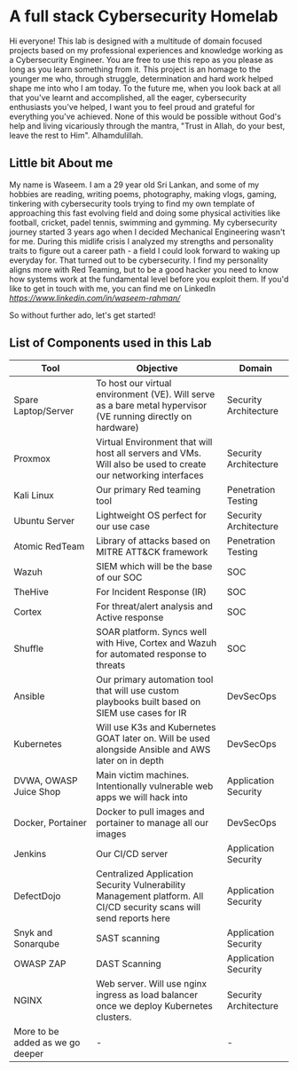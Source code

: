 # **A full stack Cybersecurity Homelab**
Hi everyone! This lab is designed with a multitude of domain focused projects based on my professional experiences and knowledge working as a Cybersecurity Engineer. You are free to use this repo as you please as long as you learn something from it. This project is an homage to the younger me who, through struggle, determination and hard work helped shape me into who I am today. 
To the future me, when you look back at all that you've learnt and accomplished, all the eager, cybersecurity enthusiasts you've helped, I want you to feel proud and grateful for everything you've achieved. None of this would be possible without God's help and living vicariously through the mantra, "Trust in Allah, do your best, leave the rest to Him". Alhamdulillah.

## Little bit About me
My name is Waseem. I am a 29 year old Sri Lankan, and some of my hobbies are reading, writing poems, photography, making vlogs, gaming, tinkering with cybersecurity tools trying to find my own template of approaching this fast evolving field and doing some physical activities like football, cricket, padel tennis, swimming and gymming. 
My cybersecurity journey started 3 years ago when I decided Mechanical Engineering wasn't for me. During this midlife crisis I analyzed my strengths and personality traits to figure out a career path - a field I could look forward to waking up everyday for. That turned out to be cybersecurity. I find my personality aligns more with Red Teaming, but to be a good hacker you need to know how systems work at the fundamental level before you exploit them. If you'd like to get in touch with me, you can find me on LinkedIn *https://www.linkedin.com/in/waseem-rahman/*

So without further ado, let's get started!

## List of Components used in this Lab
| Tool | Objective     | Domain  |
|-----|---------------|---|
|Spare Laptop/Server |To host our virtual environment (VE). Will serve as a bare metal hypervisor (VE running directly on hardware)|Security Architecture|
|Proxmox| Virtual Environment that will host all servers and VMs. Will also be used to create our networking interfaces|Security Architecture|
|Kali Linux|Our primary Red teaming tool|Penetration Testing|
|Ubuntu Server|Lightweight OS perfect for our use case|Security Architecture|
|Atomic RedTeam|Library of attacks based on MITRE ATT&CK framework|Penetration Testing|
|Wazuh|SIEM which will be the base of our SOC|SOC|
|TheHive|For Incident Response (IR)|SOC|
|Cortex|For threat/alert analysis and Active response|SOC|
|Shuffle|SOAR platform. Syncs well with Hive, Cortex and Wazuh for automated response to threats|SOC|
|Ansible|Our primary automation tool that will use custom playbooks built based on SIEM use cases for IR|DevSecOps|
|Kubernetes|Will use K3s and Kubernetes GOAT later on. Will be used alongside Ansible and AWS later on in depth|DevSecOps|
|DVWA, OWASP Juice Shop| Main victim machines. Intentionally vulnerable web apps we will hack into |Application Security|
|Docker, Portainer|Docker to pull images and portainer to manage all our images|DevSecOps|
|Jenkins|Our CI/CD server|Application Security|
|DefectDojo|Centralized Application Security Vulnerability Management platform. All CI/CD security scans will send reports here|Application Security|
|Snyk and Sonarqube|SAST scanning|Application Security|
|OWASP ZAP|DAST Scanning|Application Security|
|NGINX|Web server. Will use nginx ingress as load balancer once we deploy Kubernetes clusters.|Security Architecture|
|More to be added as we go deeper| - | - |
